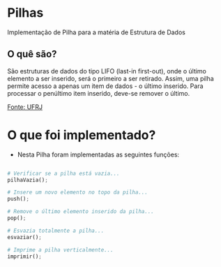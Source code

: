 # Pilhas

Implementação de Pilha para a matéria de Estrutura de Dados
## O quê são?

São estruturas de dados do tipo LIFO (last-in first-out), onde o último elemento a ser inserido, será o primeiro a ser retirado. Assim, uma pilha permite acesso a apenas um item de dados - o último inserido. Para processar o penúltimo item inserido, deve-se remover o último.

<a href="https://www.cos.ufrj.br/~rfarias/cos121/pilhas.html#:~:text=S%C3%A3o%20estruturas%20de%20dados%20do,deve%2Dse%20remover%20o%20%C3%BAltimo.">
Fonte: UFRJ
</a>

# O que foi implementado?

- Nesta Pilha foram implementadas as seguintes funções: 


```python

# Verificar se a pilha está vazia...
pilhaVazia();

# Insere um novo elemento no topo da pilha...
push();

# Remove o último elemento inserido da pilha...
pop();

# Esvazia totalmente a pilha...
esvaziar();

# Imprime a pilha verticalmente...
imprimir();
```
